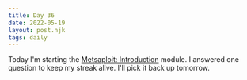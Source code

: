 ```yaml
---
title: Day 36
date: 2022-05-19
layout: post.njk
tags: daily
---
```


Today I'm starting the [Metsaploit: Introduction](https://tryhackme.com/room/metasploitintro) module. I answered one question to keep my streak alive. I'll pick it back up tomorrow.